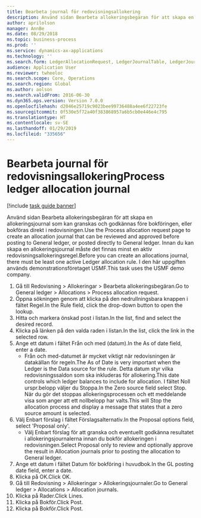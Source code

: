 ```yaml
---
title: Bearbeta journal för redovisningsallokering
description: Använd sidan Bearbeta allokeringsbegäran för att skapa en allokeringsjournal som kan granskas och godkännas före bokföringen, eller bokföras direkt i redovisningen.
author: aprilolson
manager: AnnBe
ms.date: 08/29/2018
ms.topic: business-process
ms.prod: ''
ms.service: dynamics-ax-applications
ms.technology: ''
ms.search.form: LedgerAllocationRequest, LedgerJournalTable, LedgerJournalTransAllocation
audience: Application User
ms.reviewer: twheeloc
ms.search.scope: Core, Operations
ms.search.region: Global
ms.author: aolson
ms.search.validFrom: 2016-06-30
ms.dyn365.ops.version: Version 7.0.0
ms.openlocfilehash: d2046e25719c9023bee99736488a4ee6f22723fe
ms.sourcegitcommit: 0f530e5f72a40f383868957a6b5cb0e446e4c795
ms.translationtype: HT
ms.contentlocale: sv-SE
ms.lasthandoff: 01/29/2019
ms.locfileid: "335656"
---
```

# <a name="process-ledger-allocation-journal"></a><span data-ttu-id="f6d08-103">Bearbeta journal för redovisningsallokering</span><span class="sxs-lookup"><span data-stu-id="f6d08-103">Process ledger allocation journal</span></span>

[!include [task guide banner](../../includes/task-guide-banner.md)]

<span data-ttu-id="f6d08-104">Använd sidan Bearbeta allokeringsbegäran för att skapa en allokeringsjournal som kan granskas och godkännas före bokföringen, eller bokföras direkt i redovisningen.</span><span class="sxs-lookup"><span data-stu-id="f6d08-104">Use the Process allocation request page to create an allocation journal that can be reviewed and approved before posting to General ledger, or posted directly to General ledger.</span></span> <span data-ttu-id="f6d08-105">Innan du kan skapa en allokeringsjournal måste det finnas minst en aktiv redovisningsallokeringsregel.</span><span class="sxs-lookup"><span data-stu-id="f6d08-105">Before you can create an allocations journal, there must be least one active Ledger allocation rule.</span></span> <span data-ttu-id="f6d08-106">I den här uppgiften används demonstrationsföretaget USMF.</span><span class="sxs-lookup"><span data-stu-id="f6d08-106">This task uses the USMF demo company.</span></span>

1. <span data-ttu-id="f6d08-107">Gå till Redovisning > Allokeringar > Bearbeta allokeringsbegäran.</span><span class="sxs-lookup"><span data-stu-id="f6d08-107">Go to General ledger > Allocations > Process allocation request.</span></span>
2. <span data-ttu-id="f6d08-108">Öppna sökningen genom att klicka på den nedrullningsbara knappen i fältet Regel.</span><span class="sxs-lookup"><span data-stu-id="f6d08-108">In the Rule field, click the drop-down button to open the lookup.</span></span>
3. <span data-ttu-id="f6d08-109">Hitta och markera önskad post i listan.</span><span class="sxs-lookup"><span data-stu-id="f6d08-109">In the list, find and select the desired record.</span></span>
4. <span data-ttu-id="f6d08-110">Klicka på länken på den valda raden i listan.</span><span class="sxs-lookup"><span data-stu-id="f6d08-110">In the list, click the link in the selected row.</span></span>
5. <span data-ttu-id="f6d08-111">Ange ett datum i fältet Från och med (datum).</span><span class="sxs-lookup"><span data-stu-id="f6d08-111">In the As of date field, enter a date.</span></span>
    * <span data-ttu-id="f6d08-112">Från och med-datumet är mycket viktigt när redovisningen är datakällan för regeln.</span><span class="sxs-lookup"><span data-stu-id="f6d08-112">The As of Date is very important when the Ledger is the Data source for the rule.</span></span> <span data-ttu-id="f6d08-113">Detta datum styr vilka redovisningssaldon som ska inkluderas för allokering.</span><span class="sxs-lookup"><span data-stu-id="f6d08-113">This date controls which ledger balances to include for allocation.</span></span>     <span data-ttu-id="f6d08-114">I fältet Noll urspr.belopp väljer du Stoppa.</span><span class="sxs-lookup"><span data-stu-id="f6d08-114">In the Zero source field select Stop.</span></span> <span data-ttu-id="f6d08-115">När du gör det stoppas allokeringsprocessen och ett meddelande visa som anger att ett nollbelopp har valts.</span><span class="sxs-lookup"><span data-stu-id="f6d08-115">This will  Stop the allocation process and display a message that states that a zero source amount is selected.</span></span>  
6. <span data-ttu-id="f6d08-116">Välj Enbart förslag i fältet Förslagsalternativ.</span><span class="sxs-lookup"><span data-stu-id="f6d08-116">In the Proposal options field, select 'Proposal only'.</span></span>
    * <span data-ttu-id="f6d08-117">Välj Enbart förslag för att granska och eventuellt godkänna resultatet i allokeringsjournalerna innan du bokför allokeringen i redovisningen.</span><span class="sxs-lookup"><span data-stu-id="f6d08-117">Select Proposal only to review and optionally approve the result in Allocation journals prior to posting the allocation to General ledger.</span></span>  
7. <span data-ttu-id="f6d08-118">Ange ett datum i fältet Datum för bokföring i huvudbok.</span><span class="sxs-lookup"><span data-stu-id="f6d08-118">In the GL posting date field, enter a date.</span></span>
8. <span data-ttu-id="f6d08-119">Klicka på OK.</span><span class="sxs-lookup"><span data-stu-id="f6d08-119">Click OK.</span></span>
9. <span data-ttu-id="f6d08-120">Gå till Redovisning > Allokeringar > Allokeringsjournaler.</span><span class="sxs-lookup"><span data-stu-id="f6d08-120">Go to General ledger > Allocations > Allocation journals.</span></span>
10. <span data-ttu-id="f6d08-121">Klicka på Rader.</span><span class="sxs-lookup"><span data-stu-id="f6d08-121">Click Lines.</span></span>
11. <span data-ttu-id="f6d08-122">Klicka på Bokför.</span><span class="sxs-lookup"><span data-stu-id="f6d08-122">Click Post.</span></span>
12. <span data-ttu-id="f6d08-123">Klicka på Bokför.</span><span class="sxs-lookup"><span data-stu-id="f6d08-123">Click Post.</span></span>

